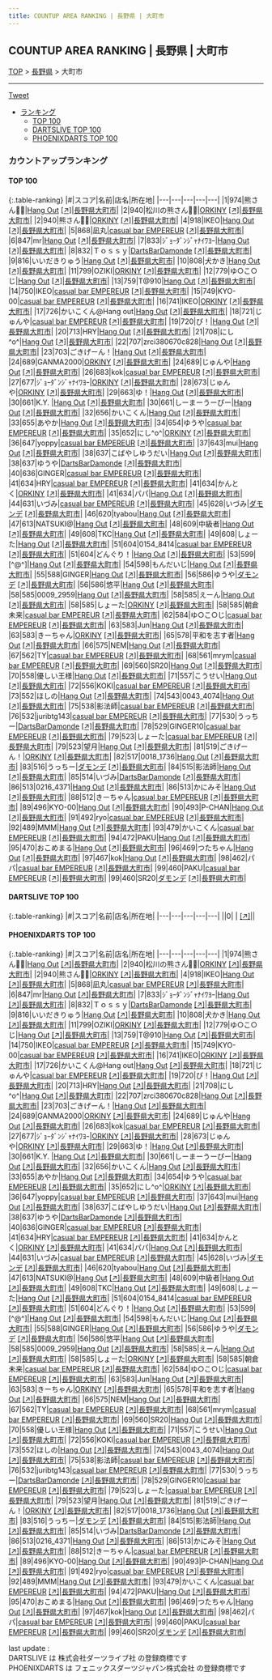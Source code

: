 ```yaml
---
title: COUNTUP AREA RANKING | 長野県 | 大町市
---
```

## COUNTUP AREA RANKING | 長野県 | 大町市

[TOP](/darts/rank/) > [長野県](/darts/rank/長野県/) > 大町市

___

<a href="https://twitter.com/share?ref_src=twsrc%5Etfw" data-text="COUNTUP AREA RANKING | 長野県大町市" class="twitter-share-button" data-hashtags="DARTSLIVE,PHOENIXDARTS,darts,ダーツ" data-show-count="false">Tweet</a>

* [ランキング](#カウントアップランキング)
    * [TOP 100](#top-100)
    * [DARTSLIVE TOP 100](#dartslive-top-100)
    * [PHOENIXDARTS TOP 100](#phoenixdarts-top-100)

### カウントアップランキング

#### TOP 100



{:.table-ranking}
|#|スコア|名前|店名|所在地|
|---|---|---|---|---|
|1|974|<span class="rank-name-pd">熊さん🐼🐾</span>|<a href="/darts/rank/shops/82305.html">Hang Out</a> <a href="https://vs.phoenixdarts.com/jp/shop/shopDetailInfo/s_82305?s_seq=82305">[↗]</a>|<a href="/darts/rank/長野県/大町市">長野県大町市</a>|
|2|940|<span class="rank-name-pd">松川の熊さん🐼🐾</span>|<a href="/darts/rank/shops/82305.html">ORKINY</a> <a href="https://vs.phoenixdarts.com/jp/shop/shopDetailInfo/s_82305?s_seq=82305">[↗]</a>|<a href="/darts/rank/長野県/大町市">長野県大町市</a>|
|2|940|<span class="rank-name-pd">熊さん🐼🐾</span>|<a href="/darts/rank/shops/82305.html">ORKINY</a> <a href="https://vs.phoenixdarts.com/jp/shop/shopDetailInfo/s_82305?s_seq=82305">[↗]</a>|<a href="/darts/rank/長野県/大町市">長野県大町市</a>|
|4|918|<span class="rank-name-pd">IKEO</span>|<a href="/darts/rank/shops/82305.html">Hang Out</a> <a href="https://vs.phoenixdarts.com/jp/shop/shopDetailInfo/s_82305?s_seq=82305">[↗]</a>|<a href="/darts/rank/長野県/大町市">長野県大町市</a>|
|5|868|<span class="rank-name-pd">凪丸</span>|<a href="/darts/rank/shops/88923.html">casual bar EMPEREUR</a> <a href="https://vs.phoenixdarts.com/jp/shop/shopDetailInfo/s_88923?s_seq=88923">[↗]</a>|<a href="/darts/rank/長野県/大町市">長野県大町市</a>|
|6|847|<span class="rank-name-pd">mr</span>|<a href="/darts/rank/shops/82305.html">Hang Out</a> <a href="https://vs.phoenixdarts.com/jp/shop/shopDetailInfo/s_82305?s_seq=82305">[↗]</a>|<a href="/darts/rank/長野県/大町市">長野県大町市</a>|
|7|833|<span class="rank-name-pd">ｼﾞｮｰﾀﾞﾝｼﾞｬﾅｲﾜﾖｰ</span>|<a href="/darts/rank/shops/82305.html">Hang Out</a> <a href="https://vs.phoenixdarts.com/jp/shop/shopDetailInfo/s_82305?s_seq=82305">[↗]</a>|<a href="/darts/rank/長野県/大町市">長野県大町市</a>|
|8|832|<span class="rank-name-pd">Ｔｏｓｓｙ</span>|<a href="/darts/rank/shops/8681.html">DartsBarDamonde</a> <a href="https://vs.phoenixdarts.com/jp/shop/shopDetailInfo/s_8681?s_seq=8681">[↗]</a>|<a href="/darts/rank/長野県/大町市">長野県大町市</a>|
|9|816|<span class="rank-name-pd">いいだきりゅう</span>|<a href="/darts/rank/shops/82305.html">Hang Out</a> <a href="https://vs.phoenixdarts.com/jp/shop/shopDetailInfo/s_82305?s_seq=82305">[↗]</a>|<a href="/darts/rank/長野県/大町市">長野県大町市</a>|
|10|808|<span class="rank-name-pd">犬かき</span>|<a href="/darts/rank/shops/82305.html">Hang Out</a> <a href="https://vs.phoenixdarts.com/jp/shop/shopDetailInfo/s_82305?s_seq=82305">[↗]</a>|<a href="/darts/rank/長野県/大町市">長野県大町市</a>|
|11|799|<span class="rank-name-pd">OZIKI</span>|<a href="/darts/rank/shops/82305.html">ORKINY</a> <a href="https://vs.phoenixdarts.com/jp/shop/shopDetailInfo/s_82305?s_seq=82305">[↗]</a>|<a href="/darts/rank/長野県/大町市">長野県大町市</a>|
|12|779|<span class="rank-name-pd">ゆ○こ○じ</span>|<a href="/darts/rank/shops/82305.html">Hang Out</a> <a href="https://vs.phoenixdarts.com/jp/shop/shopDetailInfo/s_82305?s_seq=82305">[↗]</a>|<a href="/darts/rank/長野県/大町市">長野県大町市</a>|
|13|759|<span class="rank-name-pd">T@910</span>|<a href="/darts/rank/shops/82305.html">Hang Out</a> <a href="https://vs.phoenixdarts.com/jp/shop/shopDetailInfo/s_82305?s_seq=82305">[↗]</a>|<a href="/darts/rank/長野県/大町市">長野県大町市</a>|
|14|750|<span class="rank-name-pd">IKEO</span>|<a href="/darts/rank/shops/88923.html">casual bar EMPEREUR</a> <a href="https://vs.phoenixdarts.com/jp/shop/shopDetailInfo/s_88923?s_seq=88923">[↗]</a>|<a href="/darts/rank/長野県/大町市">長野県大町市</a>|
|15|749|<span class="rank-name-pd">KYO-00</span>|<a href="/darts/rank/shops/88923.html">casual bar EMPEREUR</a> <a href="https://vs.phoenixdarts.com/jp/shop/shopDetailInfo/s_88923?s_seq=88923">[↗]</a>|<a href="/darts/rank/長野県/大町市">長野県大町市</a>|
|16|741|<span class="rank-name-pd">IKEO</span>|<a href="/darts/rank/shops/82305.html">ORKINY</a> <a href="https://vs.phoenixdarts.com/jp/shop/shopDetailInfo/s_82305?s_seq=82305">[↗]</a>|<a href="/darts/rank/長野県/大町市">長野県大町市</a>|
|17|726|<span class="rank-name-pd">かいこくん@Hang out</span>|<a href="/darts/rank/shops/82305.html">Hang Out</a> <a href="https://vs.phoenixdarts.com/jp/shop/shopDetailInfo/s_82305?s_seq=82305">[↗]</a>|<a href="/darts/rank/長野県/大町市">長野県大町市</a>|
|18|721|<span class="rank-name-pd">じゅんや</span>|<a href="/darts/rank/shops/88923.html">casual bar EMPEREUR</a> <a href="https://vs.phoenixdarts.com/jp/shop/shopDetailInfo/s_88923?s_seq=88923">[↗]</a>|<a href="/darts/rank/長野県/大町市">長野県大町市</a>|
|19|720|<span class="rank-name-pd">ぴ！</span>|<a href="/darts/rank/shops/82305.html">Hang Out</a> <a href="https://vs.phoenixdarts.com/jp/shop/shopDetailInfo/s_82305?s_seq=82305">[↗]</a>|<a href="/darts/rank/長野県/大町市">長野県大町市</a>|
|20|713|<span class="rank-name-pd">HRY</span>|<a href="/darts/rank/shops/82305.html">Hang Out</a> <a href="https://vs.phoenixdarts.com/jp/shop/shopDetailInfo/s_82305?s_seq=82305">[↗]</a>|<a href="/darts/rank/長野県/大町市">長野県大町市</a>|
|21|708|<span class="rank-name-pd">にし^o^</span>|<a href="/darts/rank/shops/82305.html">Hang Out</a> <a href="https://vs.phoenixdarts.com/jp/shop/shopDetailInfo/s_82305?s_seq=82305">[↗]</a>|<a href="/darts/rank/長野県/大町市">長野県大町市</a>|
|22|707|<span class="rank-name-pd">zrci380670c828</span>|<a href="/darts/rank/shops/82305.html">Hang Out</a> <a href="https://vs.phoenixdarts.com/jp/shop/shopDetailInfo/s_82305?s_seq=82305">[↗]</a>|<a href="/darts/rank/長野県/大町市">長野県大町市</a>|
|23|703|<span class="rank-name-pd">ごきげーん！</span>|<a href="/darts/rank/shops/82305.html">Hang Out</a> <a href="https://vs.phoenixdarts.com/jp/shop/shopDetailInfo/s_82305?s_seq=82305">[↗]</a>|<a href="/darts/rank/長野県/大町市">長野県大町市</a>|
|24|689|<span class="rank-name-pd">GANMA2000</span>|<a href="/darts/rank/shops/82305.html">ORKINY</a> <a href="https://vs.phoenixdarts.com/jp/shop/shopDetailInfo/s_82305?s_seq=82305">[↗]</a>|<a href="/darts/rank/長野県/大町市">長野県大町市</a>|
|24|689|<span class="rank-name-pd">じゅんや</span>|<a href="/darts/rank/shops/82305.html">Hang Out</a> <a href="https://vs.phoenixdarts.com/jp/shop/shopDetailInfo/s_82305?s_seq=82305">[↗]</a>|<a href="/darts/rank/長野県/大町市">長野県大町市</a>|
|26|683|<span class="rank-name-pd">kok</span>|<a href="/darts/rank/shops/88923.html">casual bar EMPEREUR</a> <a href="https://vs.phoenixdarts.com/jp/shop/shopDetailInfo/s_88923?s_seq=88923">[↗]</a>|<a href="/darts/rank/長野県/大町市">長野県大町市</a>|
|27|677|<span class="rank-name-pd">ｼﾞｮｰﾀﾞﾝｼﾞｬﾅｲﾜﾖｰ</span>|<a href="/darts/rank/shops/82305.html">ORKINY</a> <a href="https://vs.phoenixdarts.com/jp/shop/shopDetailInfo/s_82305?s_seq=82305">[↗]</a>|<a href="/darts/rank/長野県/大町市">長野県大町市</a>|
|28|673|<span class="rank-name-pd">じゅんや</span>|<a href="/darts/rank/shops/82305.html">ORKINY</a> <a href="https://vs.phoenixdarts.com/jp/shop/shopDetailInfo/s_82305?s_seq=82305">[↗]</a>|<a href="/darts/rank/長野県/大町市">長野県大町市</a>|
|29|663|<span class="rank-name-pd">ゆ！</span>|<a href="/darts/rank/shops/82305.html">Hang Out</a> <a href="https://vs.phoenixdarts.com/jp/shop/shopDetailInfo/s_82305?s_seq=82305">[↗]</a>|<a href="/darts/rank/長野県/大町市">長野県大町市</a>|
|30|661|<span class="rank-name-pd">K.Y.  </span>|<a href="/darts/rank/shops/82305.html">Hang Out</a> <a href="https://vs.phoenixdarts.com/jp/shop/shopDetailInfo/s_82305?s_seq=82305">[↗]</a>|<a href="/darts/rank/長野県/大町市">長野県大町市</a>|
|30|661|<span class="rank-name-pd">しーまーうーぴー</span>|<a href="/darts/rank/shops/82305.html">Hang Out</a> <a href="https://vs.phoenixdarts.com/jp/shop/shopDetailInfo/s_82305?s_seq=82305">[↗]</a>|<a href="/darts/rank/長野県/大町市">長野県大町市</a>|
|32|656|<span class="rank-name-pd">かいこくん</span>|<a href="/darts/rank/shops/82305.html">Hang Out</a> <a href="https://vs.phoenixdarts.com/jp/shop/shopDetailInfo/s_82305?s_seq=82305">[↗]</a>|<a href="/darts/rank/長野県/大町市">長野県大町市</a>|
|33|655|<span class="rank-name-pd">あやか</span>|<a href="/darts/rank/shops/82305.html">Hang Out</a> <a href="https://vs.phoenixdarts.com/jp/shop/shopDetailInfo/s_82305?s_seq=82305">[↗]</a>|<a href="/darts/rank/長野県/大町市">長野県大町市</a>|
|34|654|<span class="rank-name-pd">ゆうや</span>|<a href="/darts/rank/shops/88923.html">casual bar EMPEREUR</a> <a href="https://vs.phoenixdarts.com/jp/shop/shopDetailInfo/s_88923?s_seq=88923">[↗]</a>|<a href="/darts/rank/長野県/大町市">長野県大町市</a>|
|35|652|<span class="rank-name-pd">にし^o^</span>|<a href="/darts/rank/shops/82305.html">ORKINY</a> <a href="https://vs.phoenixdarts.com/jp/shop/shopDetailInfo/s_82305?s_seq=82305">[↗]</a>|<a href="/darts/rank/長野県/大町市">長野県大町市</a>|
|36|647|<span class="rank-name-pd">yoppy</span>|<a href="/darts/rank/shops/88923.html">casual bar EMPEREUR</a> <a href="https://vs.phoenixdarts.com/jp/shop/shopDetailInfo/s_88923?s_seq=88923">[↗]</a>|<a href="/darts/rank/長野県/大町市">長野県大町市</a>|
|37|643|<span class="rank-name-pd">mui</span>|<a href="/darts/rank/shops/82305.html">Hang Out</a> <a href="https://vs.phoenixdarts.com/jp/shop/shopDetailInfo/s_82305?s_seq=82305">[↗]</a>|<a href="/darts/rank/長野県/大町市">長野県大町市</a>|
|38|637|<span class="rank-name-pd">こばやしゆうだい</span>|<a href="/darts/rank/shops/82305.html">Hang Out</a> <a href="https://vs.phoenixdarts.com/jp/shop/shopDetailInfo/s_82305?s_seq=82305">[↗]</a>|<a href="/darts/rank/長野県/大町市">長野県大町市</a>|
|38|637|<span class="rank-name-pd">ゆうや</span>|<a href="/darts/rank/shops/8681.html">DartsBarDamonde</a> <a href="https://vs.phoenixdarts.com/jp/shop/shopDetailInfo/s_8681?s_seq=8681">[↗]</a>|<a href="/darts/rank/長野県/大町市">長野県大町市</a>|
|40|636|<span class="rank-name-pd">GINGER</span>|<a href="/darts/rank/shops/88923.html">casual bar EMPEREUR</a> <a href="https://vs.phoenixdarts.com/jp/shop/shopDetailInfo/s_88923?s_seq=88923">[↗]</a>|<a href="/darts/rank/長野県/大町市">長野県大町市</a>|
|41|634|<span class="rank-name-pd">HRY</span>|<a href="/darts/rank/shops/88923.html">casual bar EMPEREUR</a> <a href="https://vs.phoenixdarts.com/jp/shop/shopDetailInfo/s_88923?s_seq=88923">[↗]</a>|<a href="/darts/rank/長野県/大町市">長野県大町市</a>|
|41|634|<span class="rank-name-pd">かんとく</span>|<a href="/darts/rank/shops/82305.html">ORKINY</a> <a href="https://vs.phoenixdarts.com/jp/shop/shopDetailInfo/s_82305?s_seq=82305">[↗]</a>|<a href="/darts/rank/長野県/大町市">長野県大町市</a>|
|41|634|<span class="rank-name-pd">パパ</span>|<a href="/darts/rank/shops/82305.html">Hang Out</a> <a href="https://vs.phoenixdarts.com/jp/shop/shopDetailInfo/s_82305?s_seq=82305">[↗]</a>|<a href="/darts/rank/長野県/大町市">長野県大町市</a>|
|44|631|<span class="rank-name-pd">いづみ</span>|<a href="/darts/rank/shops/88923.html">casual bar EMPEREUR</a> <a href="https://vs.phoenixdarts.com/jp/shop/shopDetailInfo/s_88923?s_seq=88923">[↗]</a>|<a href="/darts/rank/長野県/大町市">長野県大町市</a>|
|45|628|<span class="rank-name-pd">いづみ</span>|<a href="/darts/rank/shops/8681.html">ダモンデ</a> <a href="https://vs.phoenixdarts.com/jp/shop/shopDetailInfo/s_8681?s_seq=8681">[↗]</a>|<a href="/darts/rank/長野県/大町市">長野県大町市</a>|
|46|620|<span class="rank-name-pd">tyabou</span>|<a href="/darts/rank/shops/82305.html">Hang Out</a> <a href="https://vs.phoenixdarts.com/jp/shop/shopDetailInfo/s_82305?s_seq=82305">[↗]</a>|<a href="/darts/rank/長野県/大町市">長野県大町市</a>|
|47|613|<span class="rank-name-pd">NATSUKI@</span>|<a href="/darts/rank/shops/82305.html">Hang Out</a> <a href="https://vs.phoenixdarts.com/jp/shop/shopDetailInfo/s_82305?s_seq=82305">[↗]</a>|<a href="/darts/rank/長野県/大町市">長野県大町市</a>|
|48|609|<span class="rank-name-pd">中級者</span>|<a href="/darts/rank/shops/82305.html">Hang Out</a> <a href="https://vs.phoenixdarts.com/jp/shop/shopDetailInfo/s_82305?s_seq=82305">[↗]</a>|<a href="/darts/rank/長野県/大町市">長野県大町市</a>|
|49|608|<span class="rank-name-pd">TKC</span>|<a href="/darts/rank/shops/82305.html">Hang Out</a> <a href="https://vs.phoenixdarts.com/jp/shop/shopDetailInfo/s_82305?s_seq=82305">[↗]</a>|<a href="/darts/rank/長野県/大町市">長野県大町市</a>|
|49|608|<span class="rank-name-pd">しょーた</span>|<a href="/darts/rank/shops/82305.html">Hang Out</a> <a href="https://vs.phoenixdarts.com/jp/shop/shopDetailInfo/s_82305?s_seq=82305">[↗]</a>|<a href="/darts/rank/長野県/大町市">長野県大町市</a>|
|51|604|<span class="rank-name-pd">0154_8414</span>|<a href="/darts/rank/shops/88923.html">casual bar EMPEREUR</a> <a href="https://vs.phoenixdarts.com/jp/shop/shopDetailInfo/s_88923?s_seq=88923">[↗]</a>|<a href="/darts/rank/長野県/大町市">長野県大町市</a>|
|51|604|<span class="rank-name-pd">どんぐり！</span>|<a href="/darts/rank/shops/82305.html">Hang Out</a> <a href="https://vs.phoenixdarts.com/jp/shop/shopDetailInfo/s_82305?s_seq=82305">[↗]</a>|<a href="/darts/rank/長野県/大町市">長野県大町市</a>|
|53|599|<span class="rank-name-pd">  [^@^]</span>|<a href="/darts/rank/shops/82305.html">Hang Out</a> <a href="https://vs.phoenixdarts.com/jp/shop/shopDetailInfo/s_82305?s_seq=82305">[↗]</a>|<a href="/darts/rank/長野県/大町市">長野県大町市</a>|
|54|598|<span class="rank-name-pd">もんだいじ</span>|<a href="/darts/rank/shops/82305.html">Hang Out</a> <a href="https://vs.phoenixdarts.com/jp/shop/shopDetailInfo/s_82305?s_seq=82305">[↗]</a>|<a href="/darts/rank/長野県/大町市">長野県大町市</a>|
|55|588|<span class="rank-name-pd">GINGER</span>|<a href="/darts/rank/shops/82305.html">Hang Out</a> <a href="https://vs.phoenixdarts.com/jp/shop/shopDetailInfo/s_82305?s_seq=82305">[↗]</a>|<a href="/darts/rank/長野県/大町市">長野県大町市</a>|
|56|586|<span class="rank-name-pd">ゆうや</span>|<a href="/darts/rank/shops/8681.html">ダモンデ</a> <a href="https://vs.phoenixdarts.com/jp/shop/shopDetailInfo/s_8681?s_seq=8681">[↗]</a>|<a href="/darts/rank/長野県/大町市">長野県大町市</a>|
|56|586|<span class="rank-name-pd">悠平</span>|<a href="/darts/rank/shops/82305.html">Hang Out</a> <a href="https://vs.phoenixdarts.com/jp/shop/shopDetailInfo/s_82305?s_seq=82305">[↗]</a>|<a href="/darts/rank/長野県/大町市">長野県大町市</a>|
|58|585|<span class="rank-name-pd">0009_2959</span>|<a href="/darts/rank/shops/82305.html">Hang Out</a> <a href="https://vs.phoenixdarts.com/jp/shop/shopDetailInfo/s_82305?s_seq=82305">[↗]</a>|<a href="/darts/rank/長野県/大町市">長野県大町市</a>|
|58|585|<span class="rank-name-pd">えーん</span>|<a href="/darts/rank/shops/82305.html">Hang Out</a> <a href="https://vs.phoenixdarts.com/jp/shop/shopDetailInfo/s_82305?s_seq=82305">[↗]</a>|<a href="/darts/rank/長野県/大町市">長野県大町市</a>|
|58|585|<span class="rank-name-pd">しょーた</span>|<a href="/darts/rank/shops/82305.html">ORKINY</a> <a href="https://vs.phoenixdarts.com/jp/shop/shopDetailInfo/s_82305?s_seq=82305">[↗]</a>|<a href="/darts/rank/長野県/大町市">長野県大町市</a>|
|58|585|<span class="rank-name-pd">朝倉未来</span>|<a href="/darts/rank/shops/88923.html">casual bar EMPEREUR</a> <a href="https://vs.phoenixdarts.com/jp/shop/shopDetailInfo/s_88923?s_seq=88923">[↗]</a>|<a href="/darts/rank/長野県/大町市">長野県大町市</a>|
|62|584|<span class="rank-name-pd">ゆ○こ○じ</span>|<a href="/darts/rank/shops/88923.html">casual bar EMPEREUR</a> <a href="https://vs.phoenixdarts.com/jp/shop/shopDetailInfo/s_88923?s_seq=88923">[↗]</a>|<a href="/darts/rank/長野県/大町市">長野県大町市</a>|
|63|583|<span class="rank-name-pd">Jun</span>|<a href="/darts/rank/shops/82305.html">Hang Out</a> <a href="https://vs.phoenixdarts.com/jp/shop/shopDetailInfo/s_82305?s_seq=82305">[↗]</a>|<a href="/darts/rank/長野県/大町市">長野県大町市</a>|
|63|583|<span class="rank-name-pd">きーちゃん</span>|<a href="/darts/rank/shops/82305.html">ORKINY</a> <a href="https://vs.phoenixdarts.com/jp/shop/shopDetailInfo/s_82305?s_seq=82305">[↗]</a>|<a href="/darts/rank/長野県/大町市">長野県大町市</a>|
|65|578|<span class="rank-name-pd">平和を志す者</span>|<a href="/darts/rank/shops/82305.html">Hang Out</a> <a href="https://vs.phoenixdarts.com/jp/shop/shopDetailInfo/s_82305?s_seq=82305">[↗]</a>|<a href="/darts/rank/長野県/大町市">長野県大町市</a>|
|66|575|<span class="rank-name-pd">NEM</span>|<a href="/darts/rank/shops/82305.html">Hang Out</a> <a href="https://vs.phoenixdarts.com/jp/shop/shopDetailInfo/s_82305?s_seq=82305">[↗]</a>|<a href="/darts/rank/長野県/大町市">長野県大町市</a>|
|67|562|<span class="rank-name-pd">TY</span>|<a href="/darts/rank/shops/88923.html">casual bar EMPEREUR</a> <a href="https://vs.phoenixdarts.com/jp/shop/shopDetailInfo/s_88923?s_seq=88923">[↗]</a>|<a href="/darts/rank/長野県/大町市">長野県大町市</a>|
|68|561|<span class="rank-name-pd">mrym</span>|<a href="/darts/rank/shops/88923.html">casual bar EMPEREUR</a> <a href="https://vs.phoenixdarts.com/jp/shop/shopDetailInfo/s_88923?s_seq=88923">[↗]</a>|<a href="/darts/rank/長野県/大町市">長野県大町市</a>|
|69|560|<span class="rank-name-pd">SR20</span>|<a href="/darts/rank/shops/82305.html">Hang Out</a> <a href="https://vs.phoenixdarts.com/jp/shop/shopDetailInfo/s_82305?s_seq=82305">[↗]</a>|<a href="/darts/rank/長野県/大町市">長野県大町市</a>|
|70|558|<span class="rank-name-pd">優しい王様</span>|<a href="/darts/rank/shops/82305.html">Hang Out</a> <a href="https://vs.phoenixdarts.com/jp/shop/shopDetailInfo/s_82305?s_seq=82305">[↗]</a>|<a href="/darts/rank/長野県/大町市">長野県大町市</a>|
|71|557|<span class="rank-name-pd">こうせい</span>|<a href="/darts/rank/shops/82305.html">Hang Out</a> <a href="https://vs.phoenixdarts.com/jp/shop/shopDetailInfo/s_82305?s_seq=82305">[↗]</a>|<a href="/darts/rank/長野県/大町市">長野県大町市</a>|
|72|556|<span class="rank-name-pd">KOKI</span>|<a href="/darts/rank/shops/88923.html">casual bar EMPEREUR</a> <a href="https://vs.phoenixdarts.com/jp/shop/shopDetailInfo/s_88923?s_seq=88923">[↗]</a>|<a href="/darts/rank/長野県/大町市">長野県大町市</a>|
|73|552|<span class="rank-name-pd">ほしの</span>|<a href="/darts/rank/shops/82305.html">Hang Out</a> <a href="https://vs.phoenixdarts.com/jp/shop/shopDetailInfo/s_82305?s_seq=82305">[↗]</a>|<a href="/darts/rank/長野県/大町市">長野県大町市</a>|
|74|543|<span class="rank-name-pd">0043_4074</span>|<a href="/darts/rank/shops/82305.html">Hang Out</a> <a href="https://vs.phoenixdarts.com/jp/shop/shopDetailInfo/s_82305?s_seq=82305">[↗]</a>|<a href="/darts/rank/長野県/大町市">長野県大町市</a>|
|75|538|<span class="rank-name-pd">影法師</span>|<a href="/darts/rank/shops/88923.html">casual bar EMPEREUR</a> <a href="https://vs.phoenixdarts.com/jp/shop/shopDetailInfo/s_88923?s_seq=88923">[↗]</a>|<a href="/darts/rank/長野県/大町市">長野県大町市</a>|
|76|532|<span class="rank-name-pd">juribtg143</span>|<a href="/darts/rank/shops/88923.html">casual bar EMPEREUR</a> <a href="https://vs.phoenixdarts.com/jp/shop/shopDetailInfo/s_88923?s_seq=88923">[↗]</a>|<a href="/darts/rank/長野県/大町市">長野県大町市</a>|
|77|530|<span class="rank-name-pd">うっちー</span>|<a href="/darts/rank/shops/8681.html">DartsBarDamonde</a> <a href="https://vs.phoenixdarts.com/jp/shop/shopDetailInfo/s_8681?s_seq=8681">[↗]</a>|<a href="/darts/rank/長野県/大町市">長野県大町市</a>|
|78|529|<span class="rank-name-pd">GINGER10</span>|<a href="/darts/rank/shops/88923.html">casual bar EMPEREUR</a> <a href="https://vs.phoenixdarts.com/jp/shop/shopDetailInfo/s_88923?s_seq=88923">[↗]</a>|<a href="/darts/rank/長野県/大町市">長野県大町市</a>|
|79|523|<span class="rank-name-pd">しょーた</span>|<a href="/darts/rank/shops/88923.html">casual bar EMPEREUR</a> <a href="https://vs.phoenixdarts.com/jp/shop/shopDetailInfo/s_88923?s_seq=88923">[↗]</a>|<a href="/darts/rank/長野県/大町市">長野県大町市</a>|
|79|523|<span class="rank-name-pd">望月</span>|<a href="/darts/rank/shops/82305.html">Hang Out</a> <a href="https://vs.phoenixdarts.com/jp/shop/shopDetailInfo/s_82305?s_seq=82305">[↗]</a>|<a href="/darts/rank/長野県/大町市">長野県大町市</a>|
|81|519|<span class="rank-name-pd">ごきげーん！</span>|<a href="/darts/rank/shops/82305.html">ORKINY</a> <a href="https://vs.phoenixdarts.com/jp/shop/shopDetailInfo/s_82305?s_seq=82305">[↗]</a>|<a href="/darts/rank/長野県/大町市">長野県大町市</a>|
|82|517|<span class="rank-name-pd">0018_1736</span>|<a href="/darts/rank/shops/82305.html">Hang Out</a> <a href="https://vs.phoenixdarts.com/jp/shop/shopDetailInfo/s_82305?s_seq=82305">[↗]</a>|<a href="/darts/rank/長野県/大町市">長野県大町市</a>|
|83|516|<span class="rank-name-pd">うっちー</span>|<a href="/darts/rank/shops/8681.html">ダモンデ</a> <a href="https://vs.phoenixdarts.com/jp/shop/shopDetailInfo/s_8681?s_seq=8681">[↗]</a>|<a href="/darts/rank/長野県/大町市">長野県大町市</a>|
|84|515|<span class="rank-name-pd">影法師</span>|<a href="/darts/rank/shops/82305.html">Hang Out</a> <a href="https://vs.phoenixdarts.com/jp/shop/shopDetailInfo/s_82305?s_seq=82305">[↗]</a>|<a href="/darts/rank/長野県/大町市">長野県大町市</a>|
|85|514|<span class="rank-name-pd">いづみ</span>|<a href="/darts/rank/shops/8681.html">DartsBarDamonde</a> <a href="https://vs.phoenixdarts.com/jp/shop/shopDetailInfo/s_8681?s_seq=8681">[↗]</a>|<a href="/darts/rank/長野県/大町市">長野県大町市</a>|
|86|513|<span class="rank-name-pd">0216_4371</span>|<a href="/darts/rank/shops/82305.html">Hang Out</a> <a href="https://vs.phoenixdarts.com/jp/shop/shopDetailInfo/s_82305?s_seq=82305">[↗]</a>|<a href="/darts/rank/長野県/大町市">長野県大町市</a>|
|86|513|<span class="rank-name-pd">かにみそ</span>|<a href="/darts/rank/shops/82305.html">Hang Out</a> <a href="https://vs.phoenixdarts.com/jp/shop/shopDetailInfo/s_82305?s_seq=82305">[↗]</a>|<a href="/darts/rank/長野県/大町市">長野県大町市</a>|
|88|512|<span class="rank-name-pd">きーちゃん</span>|<a href="/darts/rank/shops/88923.html">casual bar EMPEREUR</a> <a href="https://vs.phoenixdarts.com/jp/shop/shopDetailInfo/s_88923?s_seq=88923">[↗]</a>|<a href="/darts/rank/長野県/大町市">長野県大町市</a>|
|89|496|<span class="rank-name-pd">KYO-00</span>|<a href="/darts/rank/shops/82305.html">Hang Out</a> <a href="https://vs.phoenixdarts.com/jp/shop/shopDetailInfo/s_82305?s_seq=82305">[↗]</a>|<a href="/darts/rank/長野県/大町市">長野県大町市</a>|
|90|493|<span class="rank-name-pd">P-CHAN</span>|<a href="/darts/rank/shops/82305.html">Hang Out</a> <a href="https://vs.phoenixdarts.com/jp/shop/shopDetailInfo/s_82305?s_seq=82305">[↗]</a>|<a href="/darts/rank/長野県/大町市">長野県大町市</a>|
|91|492|<span class="rank-name-pd">ryo</span>|<a href="/darts/rank/shops/88923.html">casual bar EMPEREUR</a> <a href="https://vs.phoenixdarts.com/jp/shop/shopDetailInfo/s_88923?s_seq=88923">[↗]</a>|<a href="/darts/rank/長野県/大町市">長野県大町市</a>|
|92|489|<span class="rank-name-pd">MMM</span>|<a href="/darts/rank/shops/82305.html">Hang Out</a> <a href="https://vs.phoenixdarts.com/jp/shop/shopDetailInfo/s_82305?s_seq=82305">[↗]</a>|<a href="/darts/rank/長野県/大町市">長野県大町市</a>|
|93|479|<span class="rank-name-pd">かいこくん</span>|<a href="/darts/rank/shops/88923.html">casual bar EMPEREUR</a> <a href="https://vs.phoenixdarts.com/jp/shop/shopDetailInfo/s_88923?s_seq=88923">[↗]</a>|<a href="/darts/rank/長野県/大町市">長野県大町市</a>|
|94|472|<span class="rank-name-pd">PAKU</span>|<a href="/darts/rank/shops/82305.html">Hang Out</a> <a href="https://vs.phoenixdarts.com/jp/shop/shopDetailInfo/s_82305?s_seq=82305">[↗]</a>|<a href="/darts/rank/長野県/大町市">長野県大町市</a>|
|95|470|<span class="rank-name-pd">おこめまる</span>|<a href="/darts/rank/shops/82305.html">Hang Out</a> <a href="https://vs.phoenixdarts.com/jp/shop/shopDetailInfo/s_82305?s_seq=82305">[↗]</a>|<a href="/darts/rank/長野県/大町市">長野県大町市</a>|
|96|469|<span class="rank-name-pd">つたちゃん</span>|<a href="/darts/rank/shops/82305.html">Hang Out</a> <a href="https://vs.phoenixdarts.com/jp/shop/shopDetailInfo/s_82305?s_seq=82305">[↗]</a>|<a href="/darts/rank/長野県/大町市">長野県大町市</a>|
|97|467|<span class="rank-name-pd">kok</span>|<a href="/darts/rank/shops/82305.html">Hang Out</a> <a href="https://vs.phoenixdarts.com/jp/shop/shopDetailInfo/s_82305?s_seq=82305">[↗]</a>|<a href="/darts/rank/長野県/大町市">長野県大町市</a>|
|98|462|<span class="rank-name-pd">パパ</span>|<a href="/darts/rank/shops/88923.html">casual bar EMPEREUR</a> <a href="https://vs.phoenixdarts.com/jp/shop/shopDetailInfo/s_88923?s_seq=88923">[↗]</a>|<a href="/darts/rank/長野県/大町市">長野県大町市</a>|
|99|460|<span class="rank-name-pd">PAKU</span>|<a href="/darts/rank/shops/88923.html">casual bar EMPEREUR</a> <a href="https://vs.phoenixdarts.com/jp/shop/shopDetailInfo/s_88923?s_seq=88923">[↗]</a>|<a href="/darts/rank/長野県/大町市">長野県大町市</a>|
|99|460|<span class="rank-name-pd">SR20</span>|<a href="/darts/rank/shops/8681.html">ダモンデ</a> <a href="https://vs.phoenixdarts.com/jp/shop/shopDetailInfo/s_8681?s_seq=8681">[↗]</a>|<a href="/darts/rank/長野県/大町市">長野県大町市</a>|


#### DARTSLIVE TOP 100



{:.table-ranking}
|#|スコア|名前|店名|所在地|
|---|---|---|---|---|
||0|<span class="rank-name-dl"> </span>|<a href="/darts/rank/shops/.html"></a> <a href="">[↗]</a>|<a href="/darts/rank//"></a>|


#### PHOENIXDARTS TOP 100



{:.table-ranking}
|#|スコア|名前|店名|所在地|
|---|---|---|---|---|
|1|974|<span class="rank-name-pd">熊さん🐼🐾</span>|<a href="/darts/rank/shops/82305.html">Hang Out</a> <a href="https://vs.phoenixdarts.com/jp/shop/shopDetailInfo/s_82305?s_seq=82305">[↗]</a>|<a href="/darts/rank/長野県/大町市">長野県大町市</a>|
|2|940|<span class="rank-name-pd">松川の熊さん🐼🐾</span>|<a href="/darts/rank/shops/82305.html">ORKINY</a> <a href="https://vs.phoenixdarts.com/jp/shop/shopDetailInfo/s_82305?s_seq=82305">[↗]</a>|<a href="/darts/rank/長野県/大町市">長野県大町市</a>|
|2|940|<span class="rank-name-pd">熊さん🐼🐾</span>|<a href="/darts/rank/shops/82305.html">ORKINY</a> <a href="https://vs.phoenixdarts.com/jp/shop/shopDetailInfo/s_82305?s_seq=82305">[↗]</a>|<a href="/darts/rank/長野県/大町市">長野県大町市</a>|
|4|918|<span class="rank-name-pd">IKEO</span>|<a href="/darts/rank/shops/82305.html">Hang Out</a> <a href="https://vs.phoenixdarts.com/jp/shop/shopDetailInfo/s_82305?s_seq=82305">[↗]</a>|<a href="/darts/rank/長野県/大町市">長野県大町市</a>|
|5|868|<span class="rank-name-pd">凪丸</span>|<a href="/darts/rank/shops/88923.html">casual bar EMPEREUR</a> <a href="https://vs.phoenixdarts.com/jp/shop/shopDetailInfo/s_88923?s_seq=88923">[↗]</a>|<a href="/darts/rank/長野県/大町市">長野県大町市</a>|
|6|847|<span class="rank-name-pd">mr</span>|<a href="/darts/rank/shops/82305.html">Hang Out</a> <a href="https://vs.phoenixdarts.com/jp/shop/shopDetailInfo/s_82305?s_seq=82305">[↗]</a>|<a href="/darts/rank/長野県/大町市">長野県大町市</a>|
|7|833|<span class="rank-name-pd">ｼﾞｮｰﾀﾞﾝｼﾞｬﾅｲﾜﾖｰ</span>|<a href="/darts/rank/shops/82305.html">Hang Out</a> <a href="https://vs.phoenixdarts.com/jp/shop/shopDetailInfo/s_82305?s_seq=82305">[↗]</a>|<a href="/darts/rank/長野県/大町市">長野県大町市</a>|
|8|832|<span class="rank-name-pd">Ｔｏｓｓｙ</span>|<a href="/darts/rank/shops/8681.html">DartsBarDamonde</a> <a href="https://vs.phoenixdarts.com/jp/shop/shopDetailInfo/s_8681?s_seq=8681">[↗]</a>|<a href="/darts/rank/長野県/大町市">長野県大町市</a>|
|9|816|<span class="rank-name-pd">いいだきりゅう</span>|<a href="/darts/rank/shops/82305.html">Hang Out</a> <a href="https://vs.phoenixdarts.com/jp/shop/shopDetailInfo/s_82305?s_seq=82305">[↗]</a>|<a href="/darts/rank/長野県/大町市">長野県大町市</a>|
|10|808|<span class="rank-name-pd">犬かき</span>|<a href="/darts/rank/shops/82305.html">Hang Out</a> <a href="https://vs.phoenixdarts.com/jp/shop/shopDetailInfo/s_82305?s_seq=82305">[↗]</a>|<a href="/darts/rank/長野県/大町市">長野県大町市</a>|
|11|799|<span class="rank-name-pd">OZIKI</span>|<a href="/darts/rank/shops/82305.html">ORKINY</a> <a href="https://vs.phoenixdarts.com/jp/shop/shopDetailInfo/s_82305?s_seq=82305">[↗]</a>|<a href="/darts/rank/長野県/大町市">長野県大町市</a>|
|12|779|<span class="rank-name-pd">ゆ○こ○じ</span>|<a href="/darts/rank/shops/82305.html">Hang Out</a> <a href="https://vs.phoenixdarts.com/jp/shop/shopDetailInfo/s_82305?s_seq=82305">[↗]</a>|<a href="/darts/rank/長野県/大町市">長野県大町市</a>|
|13|759|<span class="rank-name-pd">T@910</span>|<a href="/darts/rank/shops/82305.html">Hang Out</a> <a href="https://vs.phoenixdarts.com/jp/shop/shopDetailInfo/s_82305?s_seq=82305">[↗]</a>|<a href="/darts/rank/長野県/大町市">長野県大町市</a>|
|14|750|<span class="rank-name-pd">IKEO</span>|<a href="/darts/rank/shops/88923.html">casual bar EMPEREUR</a> <a href="https://vs.phoenixdarts.com/jp/shop/shopDetailInfo/s_88923?s_seq=88923">[↗]</a>|<a href="/darts/rank/長野県/大町市">長野県大町市</a>|
|15|749|<span class="rank-name-pd">KYO-00</span>|<a href="/darts/rank/shops/88923.html">casual bar EMPEREUR</a> <a href="https://vs.phoenixdarts.com/jp/shop/shopDetailInfo/s_88923?s_seq=88923">[↗]</a>|<a href="/darts/rank/長野県/大町市">長野県大町市</a>|
|16|741|<span class="rank-name-pd">IKEO</span>|<a href="/darts/rank/shops/82305.html">ORKINY</a> <a href="https://vs.phoenixdarts.com/jp/shop/shopDetailInfo/s_82305?s_seq=82305">[↗]</a>|<a href="/darts/rank/長野県/大町市">長野県大町市</a>|
|17|726|<span class="rank-name-pd">かいこくん@Hang out</span>|<a href="/darts/rank/shops/82305.html">Hang Out</a> <a href="https://vs.phoenixdarts.com/jp/shop/shopDetailInfo/s_82305?s_seq=82305">[↗]</a>|<a href="/darts/rank/長野県/大町市">長野県大町市</a>|
|18|721|<span class="rank-name-pd">じゅんや</span>|<a href="/darts/rank/shops/88923.html">casual bar EMPEREUR</a> <a href="https://vs.phoenixdarts.com/jp/shop/shopDetailInfo/s_88923?s_seq=88923">[↗]</a>|<a href="/darts/rank/長野県/大町市">長野県大町市</a>|
|19|720|<span class="rank-name-pd">ぴ！</span>|<a href="/darts/rank/shops/82305.html">Hang Out</a> <a href="https://vs.phoenixdarts.com/jp/shop/shopDetailInfo/s_82305?s_seq=82305">[↗]</a>|<a href="/darts/rank/長野県/大町市">長野県大町市</a>|
|20|713|<span class="rank-name-pd">HRY</span>|<a href="/darts/rank/shops/82305.html">Hang Out</a> <a href="https://vs.phoenixdarts.com/jp/shop/shopDetailInfo/s_82305?s_seq=82305">[↗]</a>|<a href="/darts/rank/長野県/大町市">長野県大町市</a>|
|21|708|<span class="rank-name-pd">にし^o^</span>|<a href="/darts/rank/shops/82305.html">Hang Out</a> <a href="https://vs.phoenixdarts.com/jp/shop/shopDetailInfo/s_82305?s_seq=82305">[↗]</a>|<a href="/darts/rank/長野県/大町市">長野県大町市</a>|
|22|707|<span class="rank-name-pd">zrci380670c828</span>|<a href="/darts/rank/shops/82305.html">Hang Out</a> <a href="https://vs.phoenixdarts.com/jp/shop/shopDetailInfo/s_82305?s_seq=82305">[↗]</a>|<a href="/darts/rank/長野県/大町市">長野県大町市</a>|
|23|703|<span class="rank-name-pd">ごきげーん！</span>|<a href="/darts/rank/shops/82305.html">Hang Out</a> <a href="https://vs.phoenixdarts.com/jp/shop/shopDetailInfo/s_82305?s_seq=82305">[↗]</a>|<a href="/darts/rank/長野県/大町市">長野県大町市</a>|
|24|689|<span class="rank-name-pd">GANMA2000</span>|<a href="/darts/rank/shops/82305.html">ORKINY</a> <a href="https://vs.phoenixdarts.com/jp/shop/shopDetailInfo/s_82305?s_seq=82305">[↗]</a>|<a href="/darts/rank/長野県/大町市">長野県大町市</a>|
|24|689|<span class="rank-name-pd">じゅんや</span>|<a href="/darts/rank/shops/82305.html">Hang Out</a> <a href="https://vs.phoenixdarts.com/jp/shop/shopDetailInfo/s_82305?s_seq=82305">[↗]</a>|<a href="/darts/rank/長野県/大町市">長野県大町市</a>|
|26|683|<span class="rank-name-pd">kok</span>|<a href="/darts/rank/shops/88923.html">casual bar EMPEREUR</a> <a href="https://vs.phoenixdarts.com/jp/shop/shopDetailInfo/s_88923?s_seq=88923">[↗]</a>|<a href="/darts/rank/長野県/大町市">長野県大町市</a>|
|27|677|<span class="rank-name-pd">ｼﾞｮｰﾀﾞﾝｼﾞｬﾅｲﾜﾖｰ</span>|<a href="/darts/rank/shops/82305.html">ORKINY</a> <a href="https://vs.phoenixdarts.com/jp/shop/shopDetailInfo/s_82305?s_seq=82305">[↗]</a>|<a href="/darts/rank/長野県/大町市">長野県大町市</a>|
|28|673|<span class="rank-name-pd">じゅんや</span>|<a href="/darts/rank/shops/82305.html">ORKINY</a> <a href="https://vs.phoenixdarts.com/jp/shop/shopDetailInfo/s_82305?s_seq=82305">[↗]</a>|<a href="/darts/rank/長野県/大町市">長野県大町市</a>|
|29|663|<span class="rank-name-pd">ゆ！</span>|<a href="/darts/rank/shops/82305.html">Hang Out</a> <a href="https://vs.phoenixdarts.com/jp/shop/shopDetailInfo/s_82305?s_seq=82305">[↗]</a>|<a href="/darts/rank/長野県/大町市">長野県大町市</a>|
|30|661|<span class="rank-name-pd">K.Y.  </span>|<a href="/darts/rank/shops/82305.html">Hang Out</a> <a href="https://vs.phoenixdarts.com/jp/shop/shopDetailInfo/s_82305?s_seq=82305">[↗]</a>|<a href="/darts/rank/長野県/大町市">長野県大町市</a>|
|30|661|<span class="rank-name-pd">しーまーうーぴー</span>|<a href="/darts/rank/shops/82305.html">Hang Out</a> <a href="https://vs.phoenixdarts.com/jp/shop/shopDetailInfo/s_82305?s_seq=82305">[↗]</a>|<a href="/darts/rank/長野県/大町市">長野県大町市</a>|
|32|656|<span class="rank-name-pd">かいこくん</span>|<a href="/darts/rank/shops/82305.html">Hang Out</a> <a href="https://vs.phoenixdarts.com/jp/shop/shopDetailInfo/s_82305?s_seq=82305">[↗]</a>|<a href="/darts/rank/長野県/大町市">長野県大町市</a>|
|33|655|<span class="rank-name-pd">あやか</span>|<a href="/darts/rank/shops/82305.html">Hang Out</a> <a href="https://vs.phoenixdarts.com/jp/shop/shopDetailInfo/s_82305?s_seq=82305">[↗]</a>|<a href="/darts/rank/長野県/大町市">長野県大町市</a>|
|34|654|<span class="rank-name-pd">ゆうや</span>|<a href="/darts/rank/shops/88923.html">casual bar EMPEREUR</a> <a href="https://vs.phoenixdarts.com/jp/shop/shopDetailInfo/s_88923?s_seq=88923">[↗]</a>|<a href="/darts/rank/長野県/大町市">長野県大町市</a>|
|35|652|<span class="rank-name-pd">にし^o^</span>|<a href="/darts/rank/shops/82305.html">ORKINY</a> <a href="https://vs.phoenixdarts.com/jp/shop/shopDetailInfo/s_82305?s_seq=82305">[↗]</a>|<a href="/darts/rank/長野県/大町市">長野県大町市</a>|
|36|647|<span class="rank-name-pd">yoppy</span>|<a href="/darts/rank/shops/88923.html">casual bar EMPEREUR</a> <a href="https://vs.phoenixdarts.com/jp/shop/shopDetailInfo/s_88923?s_seq=88923">[↗]</a>|<a href="/darts/rank/長野県/大町市">長野県大町市</a>|
|37|643|<span class="rank-name-pd">mui</span>|<a href="/darts/rank/shops/82305.html">Hang Out</a> <a href="https://vs.phoenixdarts.com/jp/shop/shopDetailInfo/s_82305?s_seq=82305">[↗]</a>|<a href="/darts/rank/長野県/大町市">長野県大町市</a>|
|38|637|<span class="rank-name-pd">こばやしゆうだい</span>|<a href="/darts/rank/shops/82305.html">Hang Out</a> <a href="https://vs.phoenixdarts.com/jp/shop/shopDetailInfo/s_82305?s_seq=82305">[↗]</a>|<a href="/darts/rank/長野県/大町市">長野県大町市</a>|
|38|637|<span class="rank-name-pd">ゆうや</span>|<a href="/darts/rank/shops/8681.html">DartsBarDamonde</a> <a href="https://vs.phoenixdarts.com/jp/shop/shopDetailInfo/s_8681?s_seq=8681">[↗]</a>|<a href="/darts/rank/長野県/大町市">長野県大町市</a>|
|40|636|<span class="rank-name-pd">GINGER</span>|<a href="/darts/rank/shops/88923.html">casual bar EMPEREUR</a> <a href="https://vs.phoenixdarts.com/jp/shop/shopDetailInfo/s_88923?s_seq=88923">[↗]</a>|<a href="/darts/rank/長野県/大町市">長野県大町市</a>|
|41|634|<span class="rank-name-pd">HRY</span>|<a href="/darts/rank/shops/88923.html">casual bar EMPEREUR</a> <a href="https://vs.phoenixdarts.com/jp/shop/shopDetailInfo/s_88923?s_seq=88923">[↗]</a>|<a href="/darts/rank/長野県/大町市">長野県大町市</a>|
|41|634|<span class="rank-name-pd">かんとく</span>|<a href="/darts/rank/shops/82305.html">ORKINY</a> <a href="https://vs.phoenixdarts.com/jp/shop/shopDetailInfo/s_82305?s_seq=82305">[↗]</a>|<a href="/darts/rank/長野県/大町市">長野県大町市</a>|
|41|634|<span class="rank-name-pd">パパ</span>|<a href="/darts/rank/shops/82305.html">Hang Out</a> <a href="https://vs.phoenixdarts.com/jp/shop/shopDetailInfo/s_82305?s_seq=82305">[↗]</a>|<a href="/darts/rank/長野県/大町市">長野県大町市</a>|
|44|631|<span class="rank-name-pd">いづみ</span>|<a href="/darts/rank/shops/88923.html">casual bar EMPEREUR</a> <a href="https://vs.phoenixdarts.com/jp/shop/shopDetailInfo/s_88923?s_seq=88923">[↗]</a>|<a href="/darts/rank/長野県/大町市">長野県大町市</a>|
|45|628|<span class="rank-name-pd">いづみ</span>|<a href="/darts/rank/shops/8681.html">ダモンデ</a> <a href="https://vs.phoenixdarts.com/jp/shop/shopDetailInfo/s_8681?s_seq=8681">[↗]</a>|<a href="/darts/rank/長野県/大町市">長野県大町市</a>|
|46|620|<span class="rank-name-pd">tyabou</span>|<a href="/darts/rank/shops/82305.html">Hang Out</a> <a href="https://vs.phoenixdarts.com/jp/shop/shopDetailInfo/s_82305?s_seq=82305">[↗]</a>|<a href="/darts/rank/長野県/大町市">長野県大町市</a>|
|47|613|<span class="rank-name-pd">NATSUKI@</span>|<a href="/darts/rank/shops/82305.html">Hang Out</a> <a href="https://vs.phoenixdarts.com/jp/shop/shopDetailInfo/s_82305?s_seq=82305">[↗]</a>|<a href="/darts/rank/長野県/大町市">長野県大町市</a>|
|48|609|<span class="rank-name-pd">中級者</span>|<a href="/darts/rank/shops/82305.html">Hang Out</a> <a href="https://vs.phoenixdarts.com/jp/shop/shopDetailInfo/s_82305?s_seq=82305">[↗]</a>|<a href="/darts/rank/長野県/大町市">長野県大町市</a>|
|49|608|<span class="rank-name-pd">TKC</span>|<a href="/darts/rank/shops/82305.html">Hang Out</a> <a href="https://vs.phoenixdarts.com/jp/shop/shopDetailInfo/s_82305?s_seq=82305">[↗]</a>|<a href="/darts/rank/長野県/大町市">長野県大町市</a>|
|49|608|<span class="rank-name-pd">しょーた</span>|<a href="/darts/rank/shops/82305.html">Hang Out</a> <a href="https://vs.phoenixdarts.com/jp/shop/shopDetailInfo/s_82305?s_seq=82305">[↗]</a>|<a href="/darts/rank/長野県/大町市">長野県大町市</a>|
|51|604|<span class="rank-name-pd">0154_8414</span>|<a href="/darts/rank/shops/88923.html">casual bar EMPEREUR</a> <a href="https://vs.phoenixdarts.com/jp/shop/shopDetailInfo/s_88923?s_seq=88923">[↗]</a>|<a href="/darts/rank/長野県/大町市">長野県大町市</a>|
|51|604|<span class="rank-name-pd">どんぐり！</span>|<a href="/darts/rank/shops/82305.html">Hang Out</a> <a href="https://vs.phoenixdarts.com/jp/shop/shopDetailInfo/s_82305?s_seq=82305">[↗]</a>|<a href="/darts/rank/長野県/大町市">長野県大町市</a>|
|53|599|<span class="rank-name-pd">  [^@^]</span>|<a href="/darts/rank/shops/82305.html">Hang Out</a> <a href="https://vs.phoenixdarts.com/jp/shop/shopDetailInfo/s_82305?s_seq=82305">[↗]</a>|<a href="/darts/rank/長野県/大町市">長野県大町市</a>|
|54|598|<span class="rank-name-pd">もんだいじ</span>|<a href="/darts/rank/shops/82305.html">Hang Out</a> <a href="https://vs.phoenixdarts.com/jp/shop/shopDetailInfo/s_82305?s_seq=82305">[↗]</a>|<a href="/darts/rank/長野県/大町市">長野県大町市</a>|
|55|588|<span class="rank-name-pd">GINGER</span>|<a href="/darts/rank/shops/82305.html">Hang Out</a> <a href="https://vs.phoenixdarts.com/jp/shop/shopDetailInfo/s_82305?s_seq=82305">[↗]</a>|<a href="/darts/rank/長野県/大町市">長野県大町市</a>|
|56|586|<span class="rank-name-pd">ゆうや</span>|<a href="/darts/rank/shops/8681.html">ダモンデ</a> <a href="https://vs.phoenixdarts.com/jp/shop/shopDetailInfo/s_8681?s_seq=8681">[↗]</a>|<a href="/darts/rank/長野県/大町市">長野県大町市</a>|
|56|586|<span class="rank-name-pd">悠平</span>|<a href="/darts/rank/shops/82305.html">Hang Out</a> <a href="https://vs.phoenixdarts.com/jp/shop/shopDetailInfo/s_82305?s_seq=82305">[↗]</a>|<a href="/darts/rank/長野県/大町市">長野県大町市</a>|
|58|585|<span class="rank-name-pd">0009_2959</span>|<a href="/darts/rank/shops/82305.html">Hang Out</a> <a href="https://vs.phoenixdarts.com/jp/shop/shopDetailInfo/s_82305?s_seq=82305">[↗]</a>|<a href="/darts/rank/長野県/大町市">長野県大町市</a>|
|58|585|<span class="rank-name-pd">えーん</span>|<a href="/darts/rank/shops/82305.html">Hang Out</a> <a href="https://vs.phoenixdarts.com/jp/shop/shopDetailInfo/s_82305?s_seq=82305">[↗]</a>|<a href="/darts/rank/長野県/大町市">長野県大町市</a>|
|58|585|<span class="rank-name-pd">しょーた</span>|<a href="/darts/rank/shops/82305.html">ORKINY</a> <a href="https://vs.phoenixdarts.com/jp/shop/shopDetailInfo/s_82305?s_seq=82305">[↗]</a>|<a href="/darts/rank/長野県/大町市">長野県大町市</a>|
|58|585|<span class="rank-name-pd">朝倉未来</span>|<a href="/darts/rank/shops/88923.html">casual bar EMPEREUR</a> <a href="https://vs.phoenixdarts.com/jp/shop/shopDetailInfo/s_88923?s_seq=88923">[↗]</a>|<a href="/darts/rank/長野県/大町市">長野県大町市</a>|
|62|584|<span class="rank-name-pd">ゆ○こ○じ</span>|<a href="/darts/rank/shops/88923.html">casual bar EMPEREUR</a> <a href="https://vs.phoenixdarts.com/jp/shop/shopDetailInfo/s_88923?s_seq=88923">[↗]</a>|<a href="/darts/rank/長野県/大町市">長野県大町市</a>|
|63|583|<span class="rank-name-pd">Jun</span>|<a href="/darts/rank/shops/82305.html">Hang Out</a> <a href="https://vs.phoenixdarts.com/jp/shop/shopDetailInfo/s_82305?s_seq=82305">[↗]</a>|<a href="/darts/rank/長野県/大町市">長野県大町市</a>|
|63|583|<span class="rank-name-pd">きーちゃん</span>|<a href="/darts/rank/shops/82305.html">ORKINY</a> <a href="https://vs.phoenixdarts.com/jp/shop/shopDetailInfo/s_82305?s_seq=82305">[↗]</a>|<a href="/darts/rank/長野県/大町市">長野県大町市</a>|
|65|578|<span class="rank-name-pd">平和を志す者</span>|<a href="/darts/rank/shops/82305.html">Hang Out</a> <a href="https://vs.phoenixdarts.com/jp/shop/shopDetailInfo/s_82305?s_seq=82305">[↗]</a>|<a href="/darts/rank/長野県/大町市">長野県大町市</a>|
|66|575|<span class="rank-name-pd">NEM</span>|<a href="/darts/rank/shops/82305.html">Hang Out</a> <a href="https://vs.phoenixdarts.com/jp/shop/shopDetailInfo/s_82305?s_seq=82305">[↗]</a>|<a href="/darts/rank/長野県/大町市">長野県大町市</a>|
|67|562|<span class="rank-name-pd">TY</span>|<a href="/darts/rank/shops/88923.html">casual bar EMPEREUR</a> <a href="https://vs.phoenixdarts.com/jp/shop/shopDetailInfo/s_88923?s_seq=88923">[↗]</a>|<a href="/darts/rank/長野県/大町市">長野県大町市</a>|
|68|561|<span class="rank-name-pd">mrym</span>|<a href="/darts/rank/shops/88923.html">casual bar EMPEREUR</a> <a href="https://vs.phoenixdarts.com/jp/shop/shopDetailInfo/s_88923?s_seq=88923">[↗]</a>|<a href="/darts/rank/長野県/大町市">長野県大町市</a>|
|69|560|<span class="rank-name-pd">SR20</span>|<a href="/darts/rank/shops/82305.html">Hang Out</a> <a href="https://vs.phoenixdarts.com/jp/shop/shopDetailInfo/s_82305?s_seq=82305">[↗]</a>|<a href="/darts/rank/長野県/大町市">長野県大町市</a>|
|70|558|<span class="rank-name-pd">優しい王様</span>|<a href="/darts/rank/shops/82305.html">Hang Out</a> <a href="https://vs.phoenixdarts.com/jp/shop/shopDetailInfo/s_82305?s_seq=82305">[↗]</a>|<a href="/darts/rank/長野県/大町市">長野県大町市</a>|
|71|557|<span class="rank-name-pd">こうせい</span>|<a href="/darts/rank/shops/82305.html">Hang Out</a> <a href="https://vs.phoenixdarts.com/jp/shop/shopDetailInfo/s_82305?s_seq=82305">[↗]</a>|<a href="/darts/rank/長野県/大町市">長野県大町市</a>|
|72|556|<span class="rank-name-pd">KOKI</span>|<a href="/darts/rank/shops/88923.html">casual bar EMPEREUR</a> <a href="https://vs.phoenixdarts.com/jp/shop/shopDetailInfo/s_88923?s_seq=88923">[↗]</a>|<a href="/darts/rank/長野県/大町市">長野県大町市</a>|
|73|552|<span class="rank-name-pd">ほしの</span>|<a href="/darts/rank/shops/82305.html">Hang Out</a> <a href="https://vs.phoenixdarts.com/jp/shop/shopDetailInfo/s_82305?s_seq=82305">[↗]</a>|<a href="/darts/rank/長野県/大町市">長野県大町市</a>|
|74|543|<span class="rank-name-pd">0043_4074</span>|<a href="/darts/rank/shops/82305.html">Hang Out</a> <a href="https://vs.phoenixdarts.com/jp/shop/shopDetailInfo/s_82305?s_seq=82305">[↗]</a>|<a href="/darts/rank/長野県/大町市">長野県大町市</a>|
|75|538|<span class="rank-name-pd">影法師</span>|<a href="/darts/rank/shops/88923.html">casual bar EMPEREUR</a> <a href="https://vs.phoenixdarts.com/jp/shop/shopDetailInfo/s_88923?s_seq=88923">[↗]</a>|<a href="/darts/rank/長野県/大町市">長野県大町市</a>|
|76|532|<span class="rank-name-pd">juribtg143</span>|<a href="/darts/rank/shops/88923.html">casual bar EMPEREUR</a> <a href="https://vs.phoenixdarts.com/jp/shop/shopDetailInfo/s_88923?s_seq=88923">[↗]</a>|<a href="/darts/rank/長野県/大町市">長野県大町市</a>|
|77|530|<span class="rank-name-pd">うっちー</span>|<a href="/darts/rank/shops/8681.html">DartsBarDamonde</a> <a href="https://vs.phoenixdarts.com/jp/shop/shopDetailInfo/s_8681?s_seq=8681">[↗]</a>|<a href="/darts/rank/長野県/大町市">長野県大町市</a>|
|78|529|<span class="rank-name-pd">GINGER10</span>|<a href="/darts/rank/shops/88923.html">casual bar EMPEREUR</a> <a href="https://vs.phoenixdarts.com/jp/shop/shopDetailInfo/s_88923?s_seq=88923">[↗]</a>|<a href="/darts/rank/長野県/大町市">長野県大町市</a>|
|79|523|<span class="rank-name-pd">しょーた</span>|<a href="/darts/rank/shops/88923.html">casual bar EMPEREUR</a> <a href="https://vs.phoenixdarts.com/jp/shop/shopDetailInfo/s_88923?s_seq=88923">[↗]</a>|<a href="/darts/rank/長野県/大町市">長野県大町市</a>|
|79|523|<span class="rank-name-pd">望月</span>|<a href="/darts/rank/shops/82305.html">Hang Out</a> <a href="https://vs.phoenixdarts.com/jp/shop/shopDetailInfo/s_82305?s_seq=82305">[↗]</a>|<a href="/darts/rank/長野県/大町市">長野県大町市</a>|
|81|519|<span class="rank-name-pd">ごきげーん！</span>|<a href="/darts/rank/shops/82305.html">ORKINY</a> <a href="https://vs.phoenixdarts.com/jp/shop/shopDetailInfo/s_82305?s_seq=82305">[↗]</a>|<a href="/darts/rank/長野県/大町市">長野県大町市</a>|
|82|517|<span class="rank-name-pd">0018_1736</span>|<a href="/darts/rank/shops/82305.html">Hang Out</a> <a href="https://vs.phoenixdarts.com/jp/shop/shopDetailInfo/s_82305?s_seq=82305">[↗]</a>|<a href="/darts/rank/長野県/大町市">長野県大町市</a>|
|83|516|<span class="rank-name-pd">うっちー</span>|<a href="/darts/rank/shops/8681.html">ダモンデ</a> <a href="https://vs.phoenixdarts.com/jp/shop/shopDetailInfo/s_8681?s_seq=8681">[↗]</a>|<a href="/darts/rank/長野県/大町市">長野県大町市</a>|
|84|515|<span class="rank-name-pd">影法師</span>|<a href="/darts/rank/shops/82305.html">Hang Out</a> <a href="https://vs.phoenixdarts.com/jp/shop/shopDetailInfo/s_82305?s_seq=82305">[↗]</a>|<a href="/darts/rank/長野県/大町市">長野県大町市</a>|
|85|514|<span class="rank-name-pd">いづみ</span>|<a href="/darts/rank/shops/8681.html">DartsBarDamonde</a> <a href="https://vs.phoenixdarts.com/jp/shop/shopDetailInfo/s_8681?s_seq=8681">[↗]</a>|<a href="/darts/rank/長野県/大町市">長野県大町市</a>|
|86|513|<span class="rank-name-pd">0216_4371</span>|<a href="/darts/rank/shops/82305.html">Hang Out</a> <a href="https://vs.phoenixdarts.com/jp/shop/shopDetailInfo/s_82305?s_seq=82305">[↗]</a>|<a href="/darts/rank/長野県/大町市">長野県大町市</a>|
|86|513|<span class="rank-name-pd">かにみそ</span>|<a href="/darts/rank/shops/82305.html">Hang Out</a> <a href="https://vs.phoenixdarts.com/jp/shop/shopDetailInfo/s_82305?s_seq=82305">[↗]</a>|<a href="/darts/rank/長野県/大町市">長野県大町市</a>|
|88|512|<span class="rank-name-pd">きーちゃん</span>|<a href="/darts/rank/shops/88923.html">casual bar EMPEREUR</a> <a href="https://vs.phoenixdarts.com/jp/shop/shopDetailInfo/s_88923?s_seq=88923">[↗]</a>|<a href="/darts/rank/長野県/大町市">長野県大町市</a>|
|89|496|<span class="rank-name-pd">KYO-00</span>|<a href="/darts/rank/shops/82305.html">Hang Out</a> <a href="https://vs.phoenixdarts.com/jp/shop/shopDetailInfo/s_82305?s_seq=82305">[↗]</a>|<a href="/darts/rank/長野県/大町市">長野県大町市</a>|
|90|493|<span class="rank-name-pd">P-CHAN</span>|<a href="/darts/rank/shops/82305.html">Hang Out</a> <a href="https://vs.phoenixdarts.com/jp/shop/shopDetailInfo/s_82305?s_seq=82305">[↗]</a>|<a href="/darts/rank/長野県/大町市">長野県大町市</a>|
|91|492|<span class="rank-name-pd">ryo</span>|<a href="/darts/rank/shops/88923.html">casual bar EMPEREUR</a> <a href="https://vs.phoenixdarts.com/jp/shop/shopDetailInfo/s_88923?s_seq=88923">[↗]</a>|<a href="/darts/rank/長野県/大町市">長野県大町市</a>|
|92|489|<span class="rank-name-pd">MMM</span>|<a href="/darts/rank/shops/82305.html">Hang Out</a> <a href="https://vs.phoenixdarts.com/jp/shop/shopDetailInfo/s_82305?s_seq=82305">[↗]</a>|<a href="/darts/rank/長野県/大町市">長野県大町市</a>|
|93|479|<span class="rank-name-pd">かいこくん</span>|<a href="/darts/rank/shops/88923.html">casual bar EMPEREUR</a> <a href="https://vs.phoenixdarts.com/jp/shop/shopDetailInfo/s_88923?s_seq=88923">[↗]</a>|<a href="/darts/rank/長野県/大町市">長野県大町市</a>|
|94|472|<span class="rank-name-pd">PAKU</span>|<a href="/darts/rank/shops/82305.html">Hang Out</a> <a href="https://vs.phoenixdarts.com/jp/shop/shopDetailInfo/s_82305?s_seq=82305">[↗]</a>|<a href="/darts/rank/長野県/大町市">長野県大町市</a>|
|95|470|<span class="rank-name-pd">おこめまる</span>|<a href="/darts/rank/shops/82305.html">Hang Out</a> <a href="https://vs.phoenixdarts.com/jp/shop/shopDetailInfo/s_82305?s_seq=82305">[↗]</a>|<a href="/darts/rank/長野県/大町市">長野県大町市</a>|
|96|469|<span class="rank-name-pd">つたちゃん</span>|<a href="/darts/rank/shops/82305.html">Hang Out</a> <a href="https://vs.phoenixdarts.com/jp/shop/shopDetailInfo/s_82305?s_seq=82305">[↗]</a>|<a href="/darts/rank/長野県/大町市">長野県大町市</a>|
|97|467|<span class="rank-name-pd">kok</span>|<a href="/darts/rank/shops/82305.html">Hang Out</a> <a href="https://vs.phoenixdarts.com/jp/shop/shopDetailInfo/s_82305?s_seq=82305">[↗]</a>|<a href="/darts/rank/長野県/大町市">長野県大町市</a>|
|98|462|<span class="rank-name-pd">パパ</span>|<a href="/darts/rank/shops/88923.html">casual bar EMPEREUR</a> <a href="https://vs.phoenixdarts.com/jp/shop/shopDetailInfo/s_88923?s_seq=88923">[↗]</a>|<a href="/darts/rank/長野県/大町市">長野県大町市</a>|
|99|460|<span class="rank-name-pd">PAKU</span>|<a href="/darts/rank/shops/88923.html">casual bar EMPEREUR</a> <a href="https://vs.phoenixdarts.com/jp/shop/shopDetailInfo/s_88923?s_seq=88923">[↗]</a>|<a href="/darts/rank/長野県/大町市">長野県大町市</a>|
|99|460|<span class="rank-name-pd">SR20</span>|<a href="/darts/rank/shops/8681.html">ダモンデ</a> <a href="https://vs.phoenixdarts.com/jp/shop/shopDetailInfo/s_8681?s_seq=8681">[↗]</a>|<a href="/darts/rank/長野県/大町市">長野県大町市</a>|


<div class="footer border-top border-gray-light mt-5 pt-3 text-right text-gray">
    last update : <span style="font-weight: italic" id="foot_last_modified"></span><br />
    DARTSLIVE は 株式会社ダーツライブ社 の登録商標です<br />
    PHOENIXDARTS は フェニックスダーツジャパン株式会社 の登録商標です<br />
</div>

<script src="https://cdnjs.cloudflare.com/ajax/libs/jquery.tablesorter/2.31.3/js/jquery.tablesorter.min.js" integrity="sha512-qzgd5cYSZcosqpzpn7zF2ZId8f/8CHmFKZ8j7mU4OUXTNRd5g+ZHBPsgKEwoqxCtdQvExE5LprwwPAgoicguNg==" crossorigin="anonymous" referrerpolicy="no-referrer"></script>
<link rel="stylesheet" href="https://cdnjs.cloudflare.com/ajax/libs/jquery.tablesorter/2.31.3/css/theme.default.min.css" integrity="sha512-wghhOJkjQX0Lh3NSWvNKeZ0ZpNn+SPVXX1Qyc9OCaogADktxrBiBdKGDoqVUOyhStvMBmJQ8ZdMHiR3wuEq8+w==" crossorigin="anonymous" referrerpolicy="no-referrer" />
<script>
$(function() {
    $(".table-ranking").tablesorter({sortList:[[0, 0]]});
    $("#foot_last_modified").text(formatDate(new Date(document.lastModified), 'yyyy-MM-dd HH:mm:ss'));
});
</script>

<script async src="https://platform.twitter.com/widgets.js" charset="utf-8"></script>